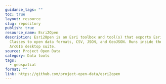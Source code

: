 ```yaml
---
guidance_tags: ""
toc: true
layout: resource
slug: repository
publish: true
resource_name: Esri2Open
description: Esri2Open is an Esri toolbox and tool(s) that exports Esri Feature
  Classes to open data formats, CSV, JSON, and GeoJSON. Runs inside the Esri
  ArcGIS desktop suite.
source: Project Open Data
category: Data tools
tags:
  - geospatial
format: ""
link: https://github.com/project-open-data/esri2open
---
```

